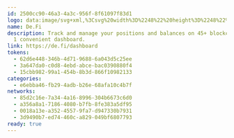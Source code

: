 ```yaml
---
id: 2500cc90-46a3-4a3c-956f-8f61097f83d1
logo: data:image/svg+xml,%3Csvg%20width%3D%2248%22%20height%3D%2248%22%20viewBox%3D%220%200%2048%2048%22%20fill%3D%22none%22%20xmlns%3D%22http%3A%2F%2Fwww.w3.org%2F2000%2Fsvg%22%3E%0A%3Cg%20clip-path%3D%22url(%23clip0_13722_3222)%22%3E%0A%3Crect%20width%3D%2248%22%20height%3D%2248%22%20rx%3D%2224%22%20fill%3D%22%231452F0%22%2F%3E%0A%3Cg%20clip-path%3D%22url(%23clip1_13722_3222)%22%3E%0A%3Cpath%20fill-rule%3D%22evenodd%22%20clip-rule%3D%22evenodd%22%20d%3D%22M35.9884%2023.3374C35.9884%2023.1312%2036%2022.9212%2036%2022.715C36%2016.6775%2031.483%2013%2025.2136%2013H16.8504V23.3374H21.9877V17.3763H25.2485C28.9008%2017.3763%2030.7502%2019.7058%2030.7502%2022.715C30.7502%2022.9212%2030.7502%2023.1312%2030.7153%2023.3374H35.9845H35.9884ZM12%2025.4607V35H20.3981C26.5551%2035%2031.0294%2031.3798%2031.1496%2025.4607H25.8921C25.7719%2028.2522%2023.7635%2030.6008%2020.367%2030.6008H17.1373V25.4607H12Z%22%20fill%3D%22white%22%2F%3E%0A%3C%2Fg%3E%0A%3C%2Fg%3E%0A%3Cdefs%3E%0A%3CclipPath%20id%3D%22clip0_13722_3222%22%3E%0A%3Crect%20width%3D%2248%22%20height%3D%2248%22%20rx%3D%2224%22%20fill%3D%22white%22%2F%3E%0A%3C%2FclipPath%3E%0A%3CclipPath%20id%3D%22clip1_13722_3222%22%3E%0A%3Crect%20width%3D%2224%22%20height%3D%2222%22%20fill%3D%22white%22%20transform%3D%22translate(12%2013)%22%2F%3E%0A%3C%2FclipPath%3E%0A%3C%2Fdefs%3E%0A%3C%2Fsvg%3E%0A
name: De.Fi
description: Track and manage your positions and balances on 45+ blockchains in
  1 convenient dashboard.
link: https://de.fi/dashboard
tokens:
  - 62d6e448-346b-4d71-9688-6a043d5c25ee
  - 3a647da0-c0d8-4ebd-abce-bac0390880f4
  - 15cbb982-99a1-454b-8b3d-866f10982133
categories:
  - e6ebba46-fb29-4adb-b26e-68afa10c4b7f
networks:
  - 85d2c16e-7a34-4a16-8996-304b6673c6d0
  - a356a8a1-7186-4080-b7fb-8fe383a5df95
  - 0018a13e-a352-4557-9fa7-d947330b7931
  - 3d9490b7-ed74-460c-a829-049bf6807793
ready: true
---
```

